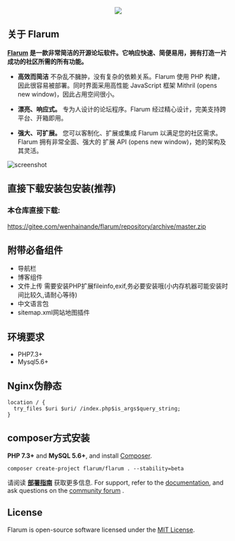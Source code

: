 <p align="center"><img src="https://flarum.org/assets/img/logo.png"></p>

## 关于 Flarum

**[Flarum](https://flarum.net.cn/)  是一款非常简洁的开源论坛软件。它响应快速、简便易用，拥有打造一片成功的社区所需的所有功能。**

* **高效而简洁**  不杂乱不臃肿，没有复杂的依赖关系。Flarum 使用 PHP 构建，因此很容易被部署。同时界面采用高性能 JavaScript 框架 Mithril (opens new window)，因此占用空间很小。

* **漂亮、响应式。**  专为人设计的论坛程序。Flarum 经过精心设计，完美支持跨平台、开箱即用。

* **强大、可扩展。** 您可以客制化、扩展或集成 Flarum 以满足您的社区需求。Flarum 拥有非常全面、强大的 扩展 API (opens new window)，她的架构及其灵活。

![screenshot](https://flarum.org/assets/img/home-screenshot.png)

## 直接下载安装包安装(推荐)

### 本仓库直接下载: 
https://gitee.com/wenhainande/flarum/repository/archive/master.zip


## 附带必备组件
* 导航栏
* 博客组件
* 文件上传 需要安装PHP扩展fileinfo,exif,务必要安装哦(小内存机器可能安装时间比较久,请耐心等待)
* 中文语言包
* sitemap.xml网站地图插件


## 环境要求
* PHP7.3+
* Mysql5.6+

## Nginx伪静态
```
location / {  
  try_files $uri $uri/ /index.php$is_args$query_string;  
}
```



## composer方式安装

**PHP 7.3+** and **MySQL 5.6+**, and install [Composer](https://getcomposer.org/).

```
composer create-project flarum/flarum . --stability=beta
```

请阅读 **[部署指南](https://docs.flarum.org/zh/install.html)** 获取更多信息. For support, refer to the [documentation](https://flarum.org/docs/), and ask questions on the [community forum](https://discuss.flarum.net.cn/) .



## License

Flarum is open-source software licensed under the [MIT License](https://gitee.com/wenhainande/flarum/blob/master/LICENSE).

